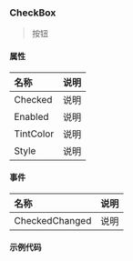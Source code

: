 ### CheckBox
> 按钮

#### 属性
| 名称 | 说明 |
|:---|:---|
| Checked | 说明 |
| Enabled | 说明 |
| TintColor | 说明 |
| Style | 说明 |

#### 事件
| 名称 | 说明 |
|:---|:---|
| CheckedChanged | 说明 |

#### 示例代码